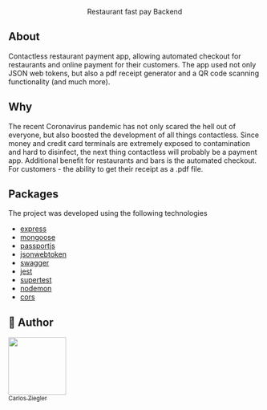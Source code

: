 <p align="center">
  Restaurant fast pay Backend
</p>

## About

Contactless restaurant payment app, allowing automated checkout for restaurants and online payment for their customers. The app used not only JSON web tokens, but also a pdf receipt generator and a QR code scanning functionality (and much more).

## Why


The recent Coronavirus pandemic has not only scared the hell out of everyone, but also boosted the development of all things contactless.
Since money and credit card terminals are extremely exposed to contamination and hard to disinfect, the next thing contactless will probably be  a payment app.
Additional benefit for restaurants and bars is the automated checkout.
For customers - the ability to get their receipt as a .pdf file.

## Packages

The project was developed using the following technologies

- [express](https://expressjs.com/)
- [mongoose](https://mongoosejs.com/)
- [passportjs](https://www.passportjs.org/)
- [jsonwebtoken](https://www.npmjs.com/package/jsonwebtoken)
- [swagger](https://swagger.io/)
- [jest](https://jestjs.io/)
- [supertest](https://www.npmjs.com/package/supertest)
- [nodemon](https://nodemon.io/)
- [cors](https://www.npmjs.com/package/cors)

## :pencil: Author

[<img src="https://avatars2.githubusercontent.com/u/38855507?s=400&u=20c80252e57c06227186be9761e67a20a82d3717&v=4" width=115><br><sub>Carlos Ziegler</sub>](https://github.com/carlosziegler) 
